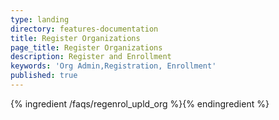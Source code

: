 ```yaml
---
type: landing
directory: features-documentation
title: Register Organizations
page_title: Register Organizations
description: Register and Enrollment
keywords: 'Org Admin,Registration, Enrollment'
published: true
---
```



{% ingredient /faqs/regenrol_upld_org %}{% endingredient %}
